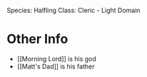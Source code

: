 Species: Halfling
Class: Cleric - Light Domain

# Other Info
* [[Morning Lord]] is his god
* [[Matt's Dad]] is his father